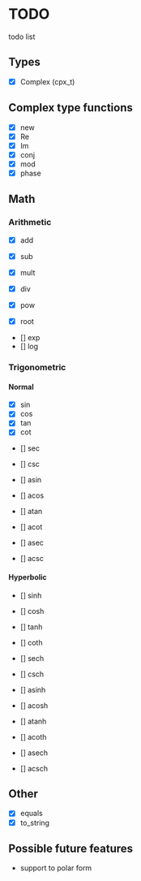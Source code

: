 # TODO

todo list

## Types

- [x] Complex (cpx_t)

## Complex type functions

- [x] new
- [x] Re
- [x] Im
- [x] conj
- [x] mod
- [x] phase

## Math

### Arithmetic

- [x] add
- [x] sub
- [x] mult
- [x] div

- [x] pow
- [x] root
- [] exp
- [] log

### Trigonometric

#### Normal

- [x] sin
- [x] cos
- [x] tan
- [x] cot
- [] sec
- [] csc

- [] asin
- [] acos
- [] atan
- [] acot
- [] asec
- [] acsc

#### Hyperbolic

- [] sinh
- [] cosh
- [] tanh
- [] coth
- [] sech
- [] csch

- [] asinh
- [] acosh
- [] atanh
- [] acoth
- [] asech
- [] acsch

## Other

- [x] equals
- [x] to_string

## Possible future features

- support to polar form
